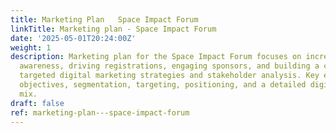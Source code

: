 ```yaml
---
title: Marketing Plan   Space Impact Forum
linkTitle: Marketing plan - Space Impact Forum
date: '2025-05-01T20:24:00Z'
weight: 1
description: Marketing plan for the Space Impact Forum focuses on increasing event
  awareness, driving registrations, engaging sponsors, and building a community through
  targeted digital marketing strategies and stakeholder analysis. Key elements include
  objectives, segmentation, targeting, positioning, and a detailed digital marketing
  mix.
draft: false
ref: marketing-plan---space-impact-forum
---
```


